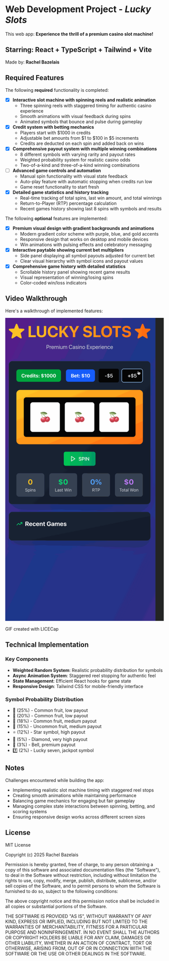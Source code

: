 # Web Development Project - *Lucky Slots*

This web app: **Experience the thrill of a premium casino slot machine!**

## Starring: React + TypeScript + Tailwind + Vite

Made by: **Rachel Bazelais**

## Required Features

The following **required** functionality is completed:

- [X] **Interactive slot machine with spinning reels and realistic animation**
  - Three spinning reels with staggered timing for authentic casino experience
  - Smooth animations with visual feedback during spins
  - Animated symbols that bounce and pulse during gameplay
- [X] **Credit system with betting mechanics**
  - Players start with $1000 in credits
  - Adjustable bet amounts from $1 to $100 in $5 increments
  - Credits are deducted on each spin and added back on wins
- [X] **Comprehensive payout system with multiple winning combinations**
  - 8 different symbols with varying rarity and payout rates
  - Weighted probability system for realistic casino odds
  - Two-of-a-kind and three-of-a-kind winning combinations
- [ ] **Advanced game controls and automation**
  - Manual spin functionality with visual state feedback
  - Auto-play feature with automatic stopping when credits run low
  - Game reset functionality to start fresh
- [X] **Detailed game statistics and history tracking**
  - Real-time tracking of total spins, last win amount, and total winnings
  - Return-to-Player (RTP) percentage calculation
  - Recent games history showing last 8 spins with symbols and results

The following **optional** features are implemented:

- [X] **Premium visual design with gradient backgrounds and animations**
  - Modern gradient color scheme with purple, blue, and gold accents
  - Responsive design that works on desktop and mobile devices
  - Win animations with pulsing effects and celebratory messaging
- [X] **Interactive paytable showing current bet multipliers**
  - Side panel displaying all symbol payouts adjusted for current bet
  - Clear visual hierarchy with symbol icons and payout values
- [X] **Comprehensive game history with detailed statistics**
  - Scrollable history panel showing recent game results
  - Visual representation of winning/losing spins
  - Color-coded win/loss indicators

## Video Walkthrough

Here's a walkthrough of implemented features:

![Video Walkthrough](src/assets/LuckSlotsV4.gif "Video Walkthrough")

GIF created with LICECap

## Technical Implementation

### Key Components

- **Weighted Random System**: Realistic probability distribution for symbols
- **Async Animation System**: Staggered reel stopping for authentic feel
- **State Management**: Efficient React hooks for game state
- **Responsive Design**: Tailwind CSS for mobile-friendly interface

### Symbol Probability Distribution

- 🍒 (25%) - Common fruit, low payout
- 🍋 (20%) - Common fruit, low payout  
- 🍊 (18%) - Common fruit, medium payout
- 🍇 (15%) - Uncommon fruit, medium payout
- ⭐ (12%) - Star symbol, high payout
- 💎 (5%) - Diamond, very high payout
- 🔔 (3%) - Bell, premium payout
- 7️⃣ (2%) - Lucky seven, jackpot symbol

## Notes

Challenges encountered while building the app:

- Implementing realistic slot machine timing with staggered reel stops
- Creating smooth animations while maintaining performance
- Balancing game mechanics for engaging but fair gameplay
- Managing complex state interactions between spinning, betting, and scoring systems
- Ensuring responsive design works across different screen sizes

## License

MIT License

Copyright (c) 2025 Rachel Bazelais

Permission is hereby granted, free of charge, to any person obtaining a copy
of this software and associated documentation files (the "Software"), to deal
in the Software without restriction, including without limitation the rights
to use, copy, modify, merge, publish, distribute, sublicense, and/or sell
copies of the Software, and to permit persons to whom the Software is
furnished to do so, subject to the following conditions:

The above copyright notice and this permission notice shall be included in all
copies or substantial portions of the Software.

THE SOFTWARE IS PROVIDED "AS IS", WITHOUT WARRANTY OF ANY KIND, EXPRESS OR
IMPLIED, INCLUDING BUT NOT LIMITED TO THE WARRANTIES OF MERCHANTABILITY,
FITNESS FOR A PARTICULAR PURPOSE AND NONINFRINGEMENT. IN NO EVENT SHALL THE
AUTHORS OR COPYRIGHT HOLDERS BE LIABLE FOR ANY CLAIM, DAMAGES OR OTHER
LIABILITY, WHETHER IN AN ACTION OF CONTRACT, TORT OR OTHERWISE, ARISING FROM,
OUT OF OR IN CONNECTION WITH THE SOFTWARE OR THE USE OR OTHER DEALINGS IN THE
SOFTWARE.
